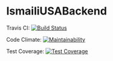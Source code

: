 # IsmailiUSABackend

Travis CI: [![Build Status](https://travis-ci.org/adnanhemani/IsmailiUSABackend.svg?branch=master)](https://travis-ci.org/adnanhemani/IsmailiUSABackend)

Code Climate: [![Maintainability](https://api.codeclimate.com/v1/badges/1e3fd32e387daf464013/maintainability)](https://codeclimate.com/github/adnanhemani/IsmailiUSABackend/maintainability)

Test Coverage: [![Test Coverage](https://api.codeclimate.com/v1/badges/1e3fd32e387daf464013/test_coverage)](https://codeclimate.com/github/adnanhemani/IsmailiUSABackend/test_coverage)
